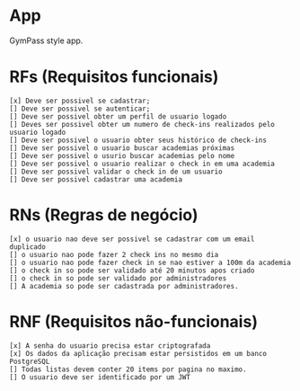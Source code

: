 # App

GymPass style app.

# RFs (Requisitos funcionais)
    
    [x] Deve ser possivel se cadastrar;
    [] Deve ser possivel se autenticar;
    [] Deve ser possivel obter um perfil de usuario logado
    [] Deves ser possivel obter um numero de check-ins realizados pelo usuario logado
    [] Deve ser possivel o usuario obter seus histórico de check-ins
    [] Deve ser possivel o usuario buscar academias próximas
    [] Deve ser possivel o usurio buscar academias pelo nome
    [] Deve ser possivel o usuario realizar o check in em uma academia
    [] Deve ser possivel validar o check in de um usuario
    [] Deve ser possivel cadastrar uma academia

# RNs (Regras de negócio)
    
    [x] o usuario nao deve ser possivel se cadastrar com um email duplicado
    [] o usuario nao pode fazer 2 check ins no mesmo dia
    [] o usuario nao pode fazer check in se nao estiver a 100m da academia
    [] o check in so pode ser validado até 20 minutos apos criado
    [] o check in so pode ser validado por administradores
    [] A academia so pode ser cadastrada por administradores.

# RNF (Requisitos não-funcionais)

    [x] A senha do usuario precisa estar criptografada
    [x] Os dados da aplicação precisam estar persistidos em um banco PostgreSQL
    [] Todas listas devem conter 20 items por pagina no maximo. 
    [] O usuario deve ser identificado por um JWT 
    
